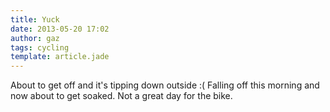 ```yaml
---
title: Yuck
date: 2013-05-20 17:02
author: gaz
tags: cycling 
template: article.jade
---
```


About to get off and it's tipping down outside :( Falling off this morning and now about to get soaked. Not a great day for the bike.
